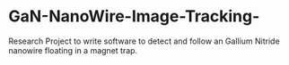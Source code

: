 # GaN-NanoWire-Image-Tracking-
Research Project to write software to detect and follow an Gallium Nitride nanowire floating in a magnet trap. 
